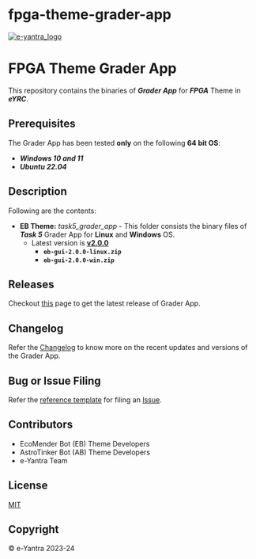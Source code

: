 # fpga-theme-grader-app

[![e-yantra_logo](http://mooc.e-yantra.org/img/eYantra_logo.svg)](http://www.e-yantra.org/)

# FPGA Theme Grader App

This repository contains the binaries of ***Grader App*** for ***FPGA*** Theme in ***eYRC***.

## Prerequisites

The Grader App has been tested **only** on the following **64 bit OS**:

- ***Windows 10 and 11***
- ***Ubuntu 22.04***

## Description

Following are the contents:

- **EB Theme:** *task5_grader_app* - This folder consists the binary files of ***Task 5*** Grader App for **Linux** and **Windows** OS.
  - Latest version is **[v2.0.0](https://github.com/hari-vickey/fpga-theme-grader-app/releases/tag/v2.0.0)**
    - **`eb-gui-2.0.0-linux.zip`**
    - **`eb-gui-2.0.0-win.zip`**

## Releases

Checkout [this](https://github.com/hari-vickey/fpga-theme-grader-app/releases/latest) page to get the latest release of Grader App.

## Changelog

Refer the [Changelog](Changelog.md) to know more on the recent updates and versions of the Grader App.

## Bug or Issue Filing

Refer the [reference template](.github/ISSUE_TEMPLATE/bug_report.md) for filing an [Issue](https://github.com/hari-vickey/fpga-theme-grader-app/issues).

## Contributors

- EcoMender Bot (EB) Theme Developers
- AstroTinker Bot (AB) Theme Developers
- e-Yantra Team

## License

[MIT](LICENSE)

## Copyright

&copy; e-Yantra 2023-24
